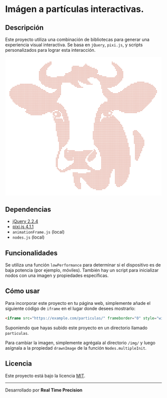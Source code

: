 # Imágen a partículas interactivas.

## Descripción
Este proyecto utiliza una combinación de bibliotecas para generar una experiencia visual interactiva. Se basa en `jQuery`, `pixi.js`, y scripts personalizados para lograr esta interacción.

![Descripción de la imagen](img/screenshot.png)


## Dependencias
- [jQuery 2.2.4](https://cdnjs.cloudflare.com/ajax/libs/jquery/2.2.4/jquery.min.js)
- [pixi.js 4.1.1](https://cdnjs.cloudflare.com/ajax/libs/pixi.js/4.1.1/pixi.min.js)
- `animationFrame.js` (local)
- `nodes.js` (local)

## Funcionalidades
Se utiliza una función `lowPerformance` para determinar si el dispositivo es de baja potencia (por ejemplo, móviles). También hay un script para inicializar nodos con una imagen y propiedades específicas.

## Cómo usar
Para incorporar este proyecto en tu página web, simplemente añade el siguiente código de `iframe` en el lugar donde desees mostrarlo:

```html
<iframe src="https://example.com/particulas/" frameborder="0" style="width: 100%; height: 100%;"></iframe>
```

Suponiendo que hayas subido este proyecto en un directorio llamado `particulas`.

Para cambiar la imagen, simplemente agrégala al directorio `/img/` y luego asígnala a la propiedad `drawnImage` de la función `Nodes.multipleInit`.

## Licencia
Este proyecto está bajo la licencia [MIT](LICENSE).

---
Desarrollado por **Real Time Precision**
